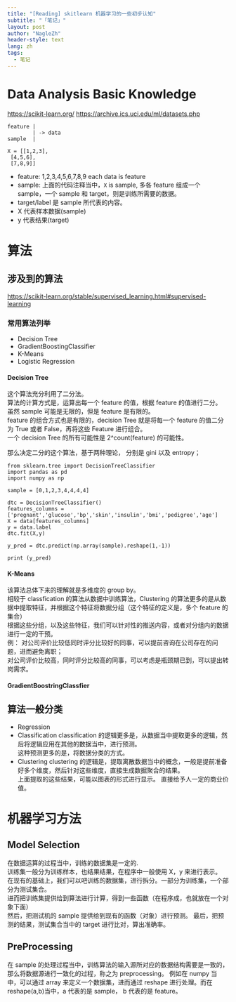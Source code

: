 ```yaml
---
title: "[Reading] skitlearn 机器学习的一些初步认知"
subtitle: "「笔记」"
layout: post
author: "NagleZh"
header-style: text
lang: zh
tags:
  - 笔记
---
```


# Data Analysis Basic Knowledge

https://scikit-learn.org/
https://archive.ics.uci.edu/ml/datasets.php

```
feature |
        | -> data
sample  |

X = [[1,2,3],
 [4,5,6],
 [7,8,9]]
```

- feature: 1,2,3,4,5,6,7,8,9  each data is feature
- sample:  上面的代码注释当中，`X` is sample, 多各 feature 组成一个 sample，一个 sample 和 target，则是训练所需要的数据。
- target/label 是 sample 所代表的内容。
- X 代表样本数据(sample)
- y 代表结果(target)

# 算法 
## 涉及到的算法
https://scikit-learn.org/stable/supervised_learning.html#supervised-learning
### 常用算法列举
- Decision Tree
- GradientBoostingClassifier
- K-Means
- Logistic Regression


#### Decision Tree
这个算法充分利用了二分法。  
算法的计算方式是，运算出每一个 feature 的值，根据 feature 的值进行二分。 虽然 sample 可能是无限的，但是 feature 是有限的。  
feature 的组合方式也是有限的，decision Tree 就是将每一个 feature 的值二分为 True 或者 False，再将这些 Feature 进行组合。  
一个 decision Tree 的所有可能性是 2^count(feature) 的可能性。  

那么决定二分的这个算法，基于两种理论， 分别是 gini 以及 entropy；  

```
from sklearn.tree import DecisionTreeClassifier
import pandas as pd
import numpy as np

sample = [0,1,2,3,4,4,4,4]

dtc = DecisionTreeClassifier()
features_columns = ['pregnant','glucose','bp','skin','insulin','bmi','pedigree','age']
X = data[features_columns]
y = data.label
dtc.fit(X,y)

y_pred = dtc.predict(np.array(sample).reshape(1,-1))

print (y_pred)

```

#### K-Means
该算法总体下来的理解就是多维度的 group by。  
相较于 classfication 的算法从数据中训练算法，Clustering 的算法更多的是从数据中提取特征，并根据这个特征将数据分组（这个特征的定义是，多个 feature 的集合）  
根据这些分组，以及这些特征，我们可以针对性的推送内容，或者对分组内的数据进行一定的干预。  
例： 对公司评价比较低同时评分比较好的同事，可以提前咨询在公司存在的问题，进而避免离职；  
对公司评价比较高，同时评分比较高的同事，可以考虑是瓶颈期已到，可以提出转岗需求。  


#### GradientBoostringClassfier
## 算法一般分类
- Regression
- Classification
classification 的逻辑更多是，从数据当中提取更多的逻辑，然后将逻辑应用在其他的数据当中，进行预测。  
这种预测更多的是，将数据分类的方式。  
- Clustering
clustering 的逻辑是，提取离散数据当中的概念，一般是提前准备好多个维度，然后针对这些维度，直接生成数据聚合的结果。  
上面提取的这些结果，可能以图表的形式进行显示。 直接给予人一定的商业价值。  

# 机器学习方法
## Model Selection
在数据运算的过程当中，训练的数据集是一定的.  
训练集一般分为训练样本，也结果结果，在程序中一般使用 X，y 来进行表示。  
在现有的基础上，我们可以吧训练的数据集，进行拆分。一部分为训练集，一个部分为测试集合。  
进而把训练集提供给到算法进行计算，得到一些函数（在程序成，也就放在一个对象下面）  
然后，把测试机的 sample 提供给到现有的函数（对象）进行预测。
最后，把预测的结果，测试集合当中的 target 进行比对，算出准确率。

## PreProcessing
在 sample 的处理过程当中，训练算法的输入源所对应的数据结构需要是一致的，那么将数据源进行一致化的过程，称之为 preprocessing。
例如在 numpy 当中，可以通过 array 来定义一个数据集，进而通过 reshape 进行处理。而在 reshape(a,b)当中，a 代表的是 sample， b 代表的是 feature。
